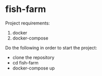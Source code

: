 # fish-farm

Project requirements: 
1. docker 
2. docker-compose 

Do the following in order to start the project:
- clone the repository
- cd fish-farm
- docker-compose up
